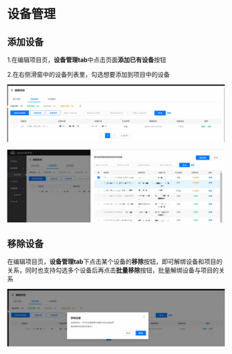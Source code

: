 # 设备管理

 ## 添加设备

1.在编辑项目页，**设备管理tab**中点击页面**添加已有设备**按钮

2.在右侧滑窗中的设备列表里，勾选想要添加到项目中的设备


![项目设备](../../../../../image/IoT/IoT-Estate/Project-Manager/Project-Device.jpg)




![添加设备](../../../../../image/IoT/IoT-Estate/Project-Manager/Project-Add-Device.jpg)


 ## 移除设备

在编辑项目页，**设备管理tab**下点击某个设备的**移除**按钮，即可解绑设备和项目的关系，同时也支持勾选多个设备后再点击**批量移除**按钮，批量解绑设备与项目的关系

![删除项目](../../../../../image/IoT/IoT-Estate/Project-Manager/Project-Remove-Device.jpg)
